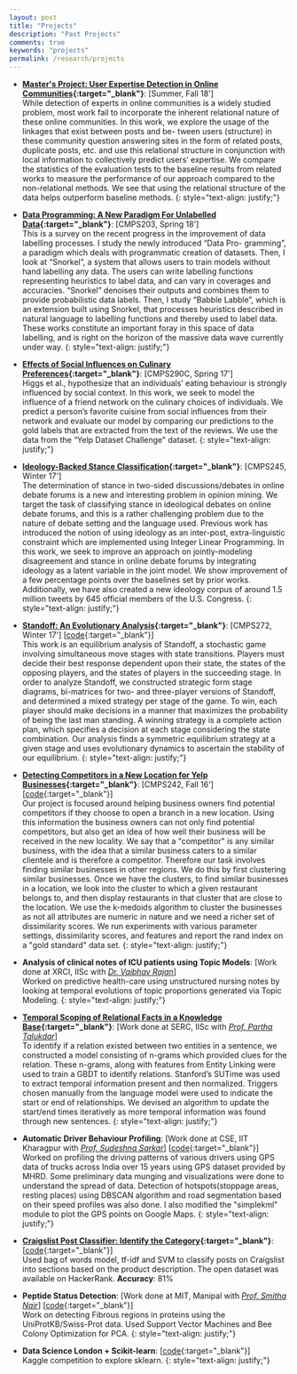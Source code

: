 ```yaml
---
layout: post
title: "Projects"
description: "Past Projects"
comments: true
keywords: "projects"
permalink: /research/projects
---
```



- **[Master's Project: User Expertise Detection in Online Communities](/files/MS.pdf){:target="_blank"}**: [Summer, Fall 18'] <br>
While detection of experts in online communities is a widely studied problem, most work fail to incorporate the inherent relational nature of these online communities. In this work, we explore the usage of the linkages that exist between posts and be- tween users (structure) in these community question answering sites in the form of related posts, duplicate posts, etc. and use this relational structure in conjunction with local information to collectively predict users’ expertise. We compare the statistics of the evaluation tests to the baseline results from related works to measure the performance of our approach compared to the non-relational methods. We see that using the relational structure of the data helps outperform baseline methods.
{: style="text-align: justify;"} 

- **[Data Programming: A New Paradigm For Unlabelled Data](/files/203-final-report.pdf){:target="_blank"}**: [CMPS203, Spring 18'] <br>
This is a survey on the recent progress in the improvement of data labelling processes. I study the newly introduced “Data Pro- gramming”, a paradigm which deals with programmatic creation of datasets. Then, I look at “Snorkel”, a system that allows users to train models without hand labelling any data. The users can write labelling functions representing heuristics to label data, and can vary in coverages and accuracies. “Snorkel” denoises their outputs and combines them to provide probabilistic data labels. Then, I study “Babble Labble”, which is an extension built using Snorkel, that processes heuristics described in natural language to labelling functions and thereby used to label data. These works constitute an important foray in this space of data labelling, and is right on the horizon of the massive data wave currently under way.
{: style="text-align: justify;"} 

-	**[Effects of Social Influences on Culinary Preferences](/files/cmps-290-spring.pdf){:target="_blank"}**: [CMPS290C, Spring 17'] <br>
Higgs et al., hypothesize that an individuals’ eating behaviour is strongly influenced by social context. In this work, we seek to model the influence of a friend network on the culinary choices of individuals. We predict a person’s favorite cuisine from social influences from their network and evaluate our model by comparing our predictions to the gold labels that are extracted from the text of the reviews. We use the data from the “Yelp Dataset Challenge" dataset.
{: style="text-align: justify;"} 

-	**[Ideology-Backed Stance Classification](/files/cmps-245-winter.pdf){:target="_blank"}**: [CMPS245, Winter 17'] <br>
The determination of stance in two-sided discussions/debates in online debate forums is a new and interesting problem in opinion mining. We target the task of classifying stance in ideological debates on online debate forums,
and this is a rather challenging problem due to the nature of debate setting and the language used. Previous work has introduced the notion of using ideology as an inter-post, extra-linguistic constraint which are implemented using Integer Linear Programming. In this work, we seek to improve an approach on jointly-modeling disagreement and stance in online debate forums by integrating ideology as a latent variable in the joint model. We show improvement of a few percentage points over the baselines set by prior works. Additionally, we have also created a new ideology corpus of around 1.5 million tweets by 645 official members of the U.S. Congress.
{: style="text-align: justify;"} 

-	**[Standoff: An Evolutionary Analysis](/files/standoff-evolutionary-analysis.pdf){:target="_blank"}**: [CMPS272, Winter 17'] [[code](https://bitbucket.org/dhawaljoh/standoff-gametheory-272){:target="_blank"}]<br>
This work is an equilibrium analysis of Standoff, a stochastic game involving simultaneous move stages with state transitions. Players must decide their best response dependent upon their state, the states of the opposing players, and the states of players in the succeeding stage. In order to analyze Standoff, we constructed strategic form stage diagrams, bi-matrices for two- and three-player versions of Standoff, and determined a mixed strategy per stage of the game. To win, each player should make decisions in a manner that maximizes the probability of being the last man standing. A winning strategy is a complete action plan, which specifies a decision at each stage considering the state combination. Our analysis finds a symmetric equilibrium strategy at a given stage and uses evolutionary dynamics to ascertain the stability of our equilibrium.
{: style="text-align: justify;"} 

-	**[Detecting Competitors in a New Location for Yelp Businesses](/files/242-final-report.pdf){:target="_blank"}**: [CMPS242, Fall 16'] [[code](https://github.com/eriq-augustine/242-2016){:target="_blank"}] <br>
Our project is focused around helping business owners find potential competitors if they choose to open a branch in a new location. Using this information the business owners can not only find potential competitors, but also get an idea of how well their business will be received in the new locality. We say that a "competitor" is any similar business, with the idea that a similar business caters to a similar clientele and is therefore a competitor. Therefore our task involves finding similar businesses in other regions. We do this by first clustering similar businesses. Once we have the clusters, to find similar businesses in a location, we look into the cluster to which a given restaurant belongs to, and then display restaurants in that cluster that are close to the location. We use the k-medoids algorithm to cluster the businesses as not all attributes are numeric in nature and we need a richer set of dissimilarity scores. We run experiments with various parameter settings, dissimilarity scores, and features and report the rand index on a "gold standard" data set.
{: style="text-align: justify;"} 

-	**Analysis of clinical notes of ICU patients using Topic Models**: [Work done at XRCI, IISc with <em><a class="tosu" href="https://sites.google.com/site/vaibhavrajan/" target="_blank">Dr. Vaibhav Rajan</a></em>] <br>
Worked on predictive health-care using unstructured nursing notes by looking at temporal evolutions of topic proportions generated via Topic Modeling.
{: style="text-align: justify;"} 

-	**[Temporal Scoping of Relational Facts in a Knowledge Base](/files/openday2015.pdf){:target="_blank"}**: [Work done at SERC, IISc with <em><a class="tosu" href="http://www.talukdar.net/" target="_blank">Prof. Partha Talukdar</a></em>] <br>
To identify if a relation existed between two entities in a sentence, we constructed a model consisting of n-grams which provided clues for the relation. These n-grams, along with features from Entity Linking were used to train a GBDT to identify relations. Stanford’s SUTime was used to extract temporal information present and then normalized. Triggers chosen manually from the language model were used to indicate the start or end of relationships. We devised an algorithm to update the start/end times iteratively as more temporal information was found through new sentences.
{: style="text-align: justify;"} 

-	**Automatic Driver Behaviour Profiling**: [Work done at CSE, IIT Kharagpur with <em><a class="tosu" href="http://www.facweb.iitkgp.ernet.in/~sudeshna/" target="_blank">Prof. Sudeshna Sarkar</a></em>] [[code](https://github.com/dhawaljoh/IIT-Kharagpur){:target="_blank"}] <br>
Worked on profiling the driving patterns of various drivers using GPS data of trucks across India over 15 years using GPS dataset provided by MHRD. Some preliminary data munging and visualizations were done to understand the spread of data. Detection of hotspots(stoppage areas, resting places) using DBSCAN algorithm and road segmentation based on their speed profiles was also done. I also modified the "simplekml" module to plot the GPS points on Google Maps.
{: style="text-align: justify;"} 

-	**[Craigslist Post Classifier: Identify the Category](http://ltrc.iiit.ac.in/icon2015/icon2015_proceedings/PDF/04_rp.pdf){:target="_blank"}**: [[code](https://github.com/dhawaljoh/craigslist_category_classification){:target="_blank"}] <br>
Used bag of words model, tf-idf and SVM to classify posts on Craigslist into sections based on the product description. The open dataset was available on HackerRank. **Accuracy**: 81%

-	**Peptide Status Detection**: [Work done at MIT, Manipal with <em><a class="tosu" href="https://www.linkedin.com/in/smitha-nair-2073324a/?ppe=1" target="_blank">Prof. Smitha Nair</a></em>] [[code](https://github.com/dhawaljoh/PeptideStatusDetection){:target="_blank"}] <br>
Work on detecting Fibrous regions in proteins using the UniProtKB/Swiss-Prot data. Used Support Vector Machines and Bee Colony Optimization for PCA.
{: style="text-align: justify;"} 

-	**Data Science London + Scikit-learn**: [[code](https://github.com/dhawaljoh/kaggle--data-science-london){:target="_blank"}] <br>
Kaggle competition to explore sklearn.
{: style="text-align: justify;"} 